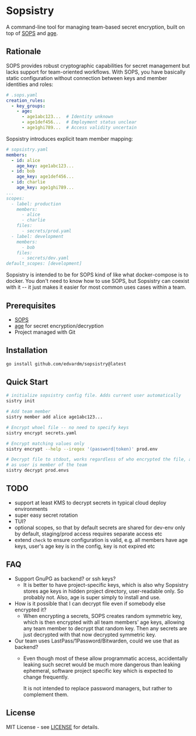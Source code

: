 # Sopsistry

A command-line tool for managing team-based secret encryption, built on top of
[SOPS](https://github.com/mozilla/sops) and [age](https://github.com/FiloSottile/age).


## Rationale

SOPS provides robust cryptographic capabilities for secret management but lacks support for team-oriented workflows.
With SOPS, you have basically static configuration without connection between keys and member identities and roles:

```yaml
# .sops.yaml
creation_rules:
  - key_groups:
    - age:
      - age1abc123...  # Identity unknown
      - age1def456...  # Employment status unclear
      - age1ghi789...  # Access validity uncertain
```

Sopsistry introduces explicit team member mapping:

```yaml
# sopsistry.yaml
members:
  - id: alice
    age_key: age1abc123...
  - id: bob
    age_key: age1def456...
  - id: charlie
    age_key: age1ghi789...
...
scopes:
  - label: production
    members:
      - alice
      - charlie
    files:
      - secrets/prod.yaml
  - label: development
    members:
      - bob
    files:
      - secrets/dev.yaml
default_scopes: [development]
```

Sopsistry is intended to be for SOPS kind of like what docker-compose is to docker.
You don't need to know how to use SOPS, but Sopsistry can coexist with it -- it just makes
it easier for most common uses cases within a team.


## Prerequisites

- [SOPS](https://github.com/mozilla/sops)
- [age](https://github.com/FiloSottile/age) for secret encryption/decryption
- Project managed with Git

## Installation

```bash
go install github.com/edvardm/sopsistry@latest
```

## Quick Start

```bash
# initialize sopsistry config file. Adds current user automatically
sistry init

# Add team member
sistry member add alice age1abc123...

# Encrypt whoel file -- no need to specify keys
sistry encrypt secrets.yaml

# Encrypt matching values only
sistry encrypt --help --iregex '(password|token)' prod.env

# Decrypt file to stdout, works regardless of who encrypted the file, as long
# as user is member of the team
sistry decrypt prod.envs
```

## TODO
- support at least KMS to decrypt secrets in typical cloud deploy environments
- super easy secret rotation
- TUI?
- optional scopes, so that by default secrets are shared for dev-env only by default,
  staging/prod access requires separate access etc
- extend `check` to ensure configuration is valid, e.g. all members have age keys, user's
  age key is in the config, key is not expired etc


## FAQ

- Support GnuPG as backend? or ssh keys?
  - It is better to have project-specific keys, which is also why Sopsistry
    stores age keys in hidden project directory, user-readable only. So probably not.
    Also, age is super simply to install and use.
- How is it possible that I can decrypt file even if somebody else encrypted it?
  - When encrypting a secrets, SOPS creates random symmetric key, which is then
    encrypted with all team members' age keys, allowing any team member to decrypt that random key.
    Then any secrets are just decrypted with that now decrypted symmetric key.
- Our team uses LastPass/1Password/Bitwarden, could we use that as backend?
  - Even though most of these allow programmatic access, accidentally leaking
    such secret would be much more dangerous than leaking ephemeral, software
    project specific key which is expected to change frequently.


    It is not intended to replace password managers, but rather to complement them.


## License

MIT License - see [LICENSE](LICENSE) for details.